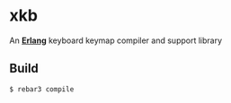 xkb
=====

An [**Erlang**][1] keyboard keymap compiler and support library

Build
-----

    $ rebar3 compile


[1]: http://www.erlang.org/

